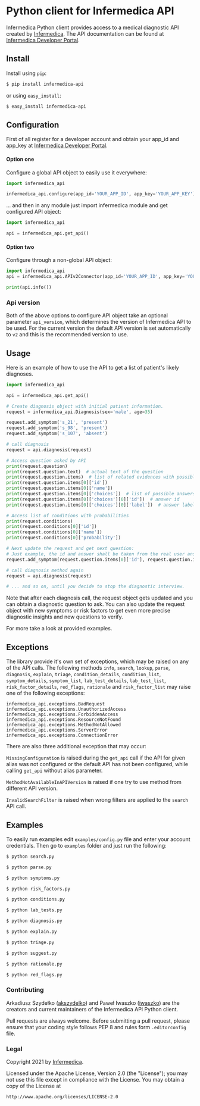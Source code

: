 Python client for Infermedica API 
=================================

Infermedica Python client provides access to a medical diagnostic API created by [Infermedica](http://infermedica.com).
The API documentation can be found at [Infermedica Developer Portal](https://developer.infermedica.com).


## Install

Install using `pip`:

```bash
$ pip install infermedica-api
```

or using `easy_install`:

```bash
$ easy_install infermedica-api
```


## Configuration

First of all register for a developer account and obtain your app_id and app_key at [Infermedica Developer Portal](https://developer.infermedica.com).

#### Option one
Configure a global API object to easily use it everywhere:

```python
import infermedica_api

infermedica_api.configure(app_id='YOUR_APP_ID', app_key='YOUR_APP_KEY')
```

... and then in any module just import infermedica module and get configured API object:

```python
import infermedica_api

api = infermedica_api.get_api()
```

#### Option two
Configure through a non-global API object:

```python
import infermedica_api
api = infermedica_api.APIv2Connector(app_id='YOUR_APP_ID', app_key='YOUR_APP_KEY')

print(api.info())
```

### Api version
Both of the above options to configure API object take an optional parameter `api_version`, which determines the version of Infermedica API to be used. For the current version the default API version is set automatically to `v2` and this is the recommended version to use.

## Usage

Here is an example of how to use the API to get a list of patient's likely diagnoses.

```python
import infermedica_api

api = infermedica_api.get_api()

# Create diagnosis object with initial patient information.
request = infermedica_api.Diagnosis(sex='male', age=35)

request.add_symptom('s_21', 'present')
request.add_symptom('s_98', 'present')
request.add_symptom('s_107', 'absent')

# call diagnosis
request = api.diagnosis(request)

# Access question asked by API
print(request.question)
print(request.question.text)  # actual text of the question
print(request.question.items)  # list of related evidences with possible answers
print(request.question.items[0]['id'])
print(request.question.items[0]['name'])
print(request.question.items[0]['choices'])  # list of possible answers
print(request.question.items[0]['choices'][0]['id'])  # answer id
print(request.question.items[0]['choices'][0]['label'])  # answer label

# Access list of conditions with probabilities
print(request.conditions)
print(request.conditions[0]['id'])
print(request.conditions[0]['name'])
print(request.conditions[0]['probability'])

# Next update the request and get next question:
# Just example, the id and answer shall be taken from the real user answer
request.add_symptom(request.question.items[0]['id'], request.question.items[0]['choices'][1]['id'])

# call diagnosis method again
request = api.diagnosis(request)

# ... and so on, until you decide to stop the diagnostic interview.
```

Note that after each diagnosis call, the request object gets updated and you can obtain a diagnostic question to ask.
You can also update the request object with new symptoms or risk factors to get even more precise diagnostic insights and new questions to verify. 

For more take a look at provided examples.

## Exceptions

The library provide it's own set of exceptions, which may be raised on any of the API calls. The following methods `info`, `search`, `lookup`, `parse`, `diagnosis`, `explain`, `triage`, `condition_details`, `condition_list`, `symptom_details`, `symptom_list`, `lab_test_details`, `lab_test_list`, `risk_factor_details`, `red_flags`, `rationale` and `risk_factor_list` may raise one of the following exceptions:

```
infermedica_api.exceptions.BadRequest
infermedica_api.exceptions.UnauthorizedAccess
infermedica_api.exceptions.ForbiddenAccess
infermedica_api.exceptions.ResourceNotFound
infermedica_api.exceptions.MethodNotAllowed
infermedica_api.exceptions.ServerError
infermedica_api.exceptions.ConnectionError
```

There are also three additional exception that may occur:

`MissingConfiguration` is raised during the `get_api` call if the API for given alias was not configured or the default API has not been configured, while calling `get_api` without alias parameter.

`MethodNotAvailableInAPIVersion` is raised if one try to use method from different API version.

`InvalidSearchFilter` is raised when wrong filters are applied to the `search` API call.


## Examples

To easily run examples edit `examples/config.py` file and enter your account credentials.
Then go to `examples` folder and just run the following:

 ```bash
$ python search.py
```

 ```bash
$ python parse.py
```
 
```bash
$ python symptoms.py
```

```bash
$ python risk_factors.py
```

```bash
$ python conditions.py
```

```bash
$ python lab_tests.py
```

```bash
$ python diagnosis.py
```

```bash
$ python explain.py
```

```bash
$ python triage.py
```

```bash
$ python suggest.py
```

```bash
$ python rationale.py
```

```bash
$ python red_flags.py
```

### Contributing ###

Arkadiusz Szydełko ([akszydelko](https://github.com/akszydelko)) and Paweł Iwaszko ([iwaszko](https://github.com/iwaszko)) are the creators and current maintainers of the Infermedica API Python client. 

Pull requests are always welcome. Before submitting a pull request, please ensure that your coding style follows PEP 8 and rules form `.editorconfig` file.

### Legal ###

Copyright 2021 by [Infermedica](http://infermedica.com).

Licensed under the Apache License, Version 2.0 (the "License"); you may not use this file except in compliance with the License. You may obtain a copy of the License at

    http://www.apache.org/licenses/LICENSE-2.0
